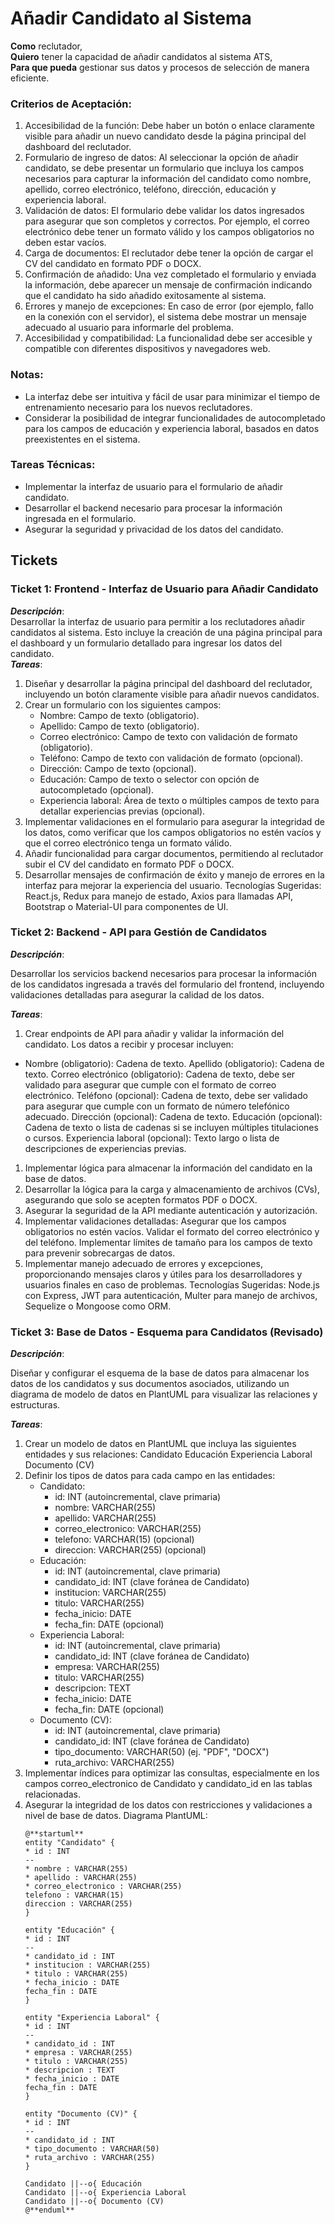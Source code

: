 # Añadir Candidato al Sistema

**Como** reclutador,  
**Quiero** tener la capacidad de añadir candidatos al sistema ATS,  
**Para que pueda** gestionar sus datos y procesos de selección de manera eficiente.

### Criterios de Aceptación:

1. Accesibilidad de la función: Debe haber un botón o enlace claramente visible para añadir un nuevo candidato desde la página principal del dashboard del reclutador.
2. Formulario de ingreso de datos: Al seleccionar la opción de añadir candidato, se debe presentar un formulario que incluya los campos necesarios para capturar la información del candidato como nombre, apellido, correo electrónico, teléfono, dirección, educación y experiencia laboral.
3. Validación de datos: El formulario debe validar los datos ingresados para asegurar que son completos y correctos. Por ejemplo, el correo electrónico debe tener un formato válido y los campos obligatorios no deben estar vacíos.
4. Carga de documentos: El reclutador debe tener la opción de cargar el CV del candidato en formato PDF o DOCX.
5. Confirmación de añadido: Una vez completado el formulario y enviada la información, debe aparecer un mensaje de confirmación indicando que el candidato ha sido añadido exitosamente al sistema.
6. Errores y manejo de excepciones: En caso de error (por ejemplo, fallo en la conexión con el servidor), el sistema debe mostrar un mensaje adecuado al usuario para informarle del problema.
7. Accesibilidad y compatibilidad: La funcionalidad debe ser accesible y compatible con diferentes dispositivos y navegadores web.

### Notas:

- La interfaz debe ser intuitiva y fácil de usar para minimizar el tiempo de entrenamiento necesario para los nuevos reclutadores.
- Considerar la posibilidad de integrar funcionalidades de autocompletado para los campos de educación y experiencia laboral, basados en datos preexistentes en el sistema.

### Tareas Técnicas:

- Implementar la interfaz de usuario para el formulario de añadir candidato.
- Desarrollar el backend necesario para procesar la información ingresada en el formulario.
- Asegurar la seguridad y privacidad de los datos del candidato.



## Tickets

### Ticket 1: Frontend - Interfaz de Usuario para Añadir Candidato
***Descripción***:  
Desarrollar la interfaz de usuario para permitir a los reclutadores añadir candidatos al sistema. Esto incluye la creación de una página principal para el dashboard y un formulario detallado para ingresar los datos del candidato.  
***Tareas***:
1. Diseñar y desarrollar la página principal del dashboard del reclutador, incluyendo un botón claramente visible para añadir nuevos candidatos.
2. Crear un formulario con los siguientes campos:
    - Nombre: Campo de texto (obligatorio).
    - Apellido: Campo de texto (obligatorio).
    - Correo electrónico: Campo de texto con validación de formato (obligatorio).
    - Teléfono: Campo de texto con validación de formato (opcional).
    - Dirección: Campo de texto (opcional).
    - Educación: Campo de texto o selector con opción de autocompletado (opcional).
    - Experiencia laboral: Área de texto o múltiples campos de texto para detallar experiencias previas (opcional).
3. Implementar validaciones en el formulario para asegurar la integridad de los datos, como verificar que los campos obligatorios no estén vacíos y que el correo electrónico tenga un formato válido.
4. Añadir funcionalidad para cargar documentos, permitiendo al reclutador subir el CV del candidato en formato PDF o DOCX.
5. Desarrollar mensajes de confirmación de éxito y manejo de errores en la interfaz para mejorar la experiencia del usuario.
Tecnologías Sugeridas:
React.js, Redux para manejo de estado, Axios para llamadas API, Bootstrap o Material-UI para componentes de UI.



### Ticket 2: Backend - API para Gestión de Candidatos
***Descripción***:

Desarrollar los servicios backend necesarios para procesar la información de los candidatos ingresada a través del formulario del frontend, incluyendo validaciones detalladas para asegurar la calidad de los datos.

***Tareas***:
1. Crear endpoints de API para añadir y validar la información del candidato. Los datos a recibir y procesar incluyen:
- Nombre (obligatorio): Cadena de texto.
Apellido (obligatorio): Cadena de texto.
Correo electrónico (obligatorio): Cadena de texto, debe ser validado para asegurar que cumple con el formato de correo electrónico.
Teléfono (opcional): Cadena de texto, debe ser validado para asegurar que cumple con un formato de número telefónico adecuado.
Dirección (opcional): Cadena de texto.
Educación (opcional): Cadena de texto o lista de cadenas si se incluyen múltiples titulaciones o cursos.
Experiencia laboral (opcional): Texto largo o lista de descripciones de experiencias previas.
1. Implementar lógica para almacenar la información del candidato en la base de datos.
2. Desarrollar la lógica para la carga y almacenamiento de archivos (CVs), asegurando que solo se acepten formatos PDF o DOCX.
3. Asegurar la seguridad de la API mediante autenticación y autorización.
4. Implementar validaciones detalladas:
Asegurar que los campos obligatorios no estén vacíos.
Validar el formato del correo electrónico y del teléfono.
Implementar límites de tamaño para los campos de texto para prevenir sobrecargas de datos.
1. Implementar manejo adecuado de errores y excepciones, proporcionando mensajes claros y útiles para los desarrolladores y usuarios finales en caso de problemas.
Tecnologías Sugeridas:
Node.js con Express, JWT para autenticación, Multer para manejo de archivos, Sequelize o Mongoose como ORM.


### Ticket 3: Base de Datos - Esquema para Candidatos (Revisado)
***Descripción***:

Diseñar y configurar el esquema de la base de datos para almacenar los datos de los candidatos y sus documentos asociados, utilizando un diagrama de modelo de datos en PlantUML para visualizar las relaciones y estructuras.

***Tareas***:
1. Crear un modelo de datos en PlantUML que incluya las siguientes entidades y sus relaciones:
Candidato
Educación
Experiencia Laboral
Documento (CV)
2. Definir los tipos de datos para cada campo en las entidades:
   - Candidato:
        - id: INT (autoincremental, clave primaria)
        - nombre: VARCHAR(255)
        - apellido: VARCHAR(255)
        - correo_electronico: VARCHAR(255)
        - telefono: VARCHAR(15) (opcional)
        - direccion: VARCHAR(255) (opcional)
   - Educación:
        - id: INT (autoincremental, clave primaria)
        - candidato_id: INT (clave foránea de Candidato)
        - institucion: VARCHAR(255)
        - titulo: VARCHAR(255)
        - fecha_inicio: DATE
        - fecha_fin: DATE (opcional)
   - Experiencia Laboral:
        - id: INT (autoincremental, clave primaria)
        - candidato_id: INT (clave foránea de Candidato)
        - empresa: VARCHAR(255)
        - titulo: VARCHAR(255)
        - descripcion: TEXT
        - fecha_inicio: DATE
        - fecha_fin: DATE (opcional)
   - Documento (CV):
        - id: INT (autoincremental, clave primaria)
        - candidato_id: INT (clave foránea de Candidato)
        - tipo_documento: VARCHAR(50) (ej. "PDF", "DOCX")
        - ruta_archivo: VARCHAR(255)
1. Implementar índices para optimizar las consultas, especialmente en los campos correo_electronico de Candidato y candidato_id en las tablas relacionadas.
2. Asegurar la integridad de los datos con restricciones y validaciones a nivel de base de datos.
Diagrama PlantUML:
    ```
    @**startuml**
    entity "Candidato" {
    * id : INT
    --
    * nombre : VARCHAR(255)
    * apellido : VARCHAR(255)
    * correo_electronico : VARCHAR(255)
    telefono : VARCHAR(15)
    direccion : VARCHAR(255)
    }

    entity "Educación" {
    * id : INT
    --
    * candidato_id : INT
    * institucion : VARCHAR(255)
    * titulo : VARCHAR(255)
    * fecha_inicio : DATE
    fecha_fin : DATE
    }

    entity "Experiencia Laboral" {
    * id : INT
    --
    * candidato_id : INT
    * empresa : VARCHAR(255)
    * titulo : VARCHAR(255)
    * descripcion : TEXT
    * fecha_inicio : DATE
    fecha_fin : DATE
    }

    entity "Documento (CV)" {
    * id : INT
    --
    * candidato_id : INT
    * tipo_documento : VARCHAR(50)
    * ruta_archivo : VARCHAR(255)
    }

    Candidato ||--o{ Educación
    Candidato ||--o{ Experiencia Laboral
    Candidato ||--o{ Documento (CV)
    @**enduml**
    ```